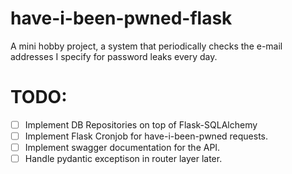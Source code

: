 # have-i-been-pwned-flask
A mini hobby project, a system that periodically checks the e-mail addresses I specify for password leaks every day.

# TODO:
- [ ] Implement DB Repositories on top of Flask-SQLAlchemy
- [ ] Implement Flask Cronjob for have-i-been-pwned requests.
- [ ] Implement swagger documentation for the API.
- [ ] Handle pydantic exceptison in router layer later.